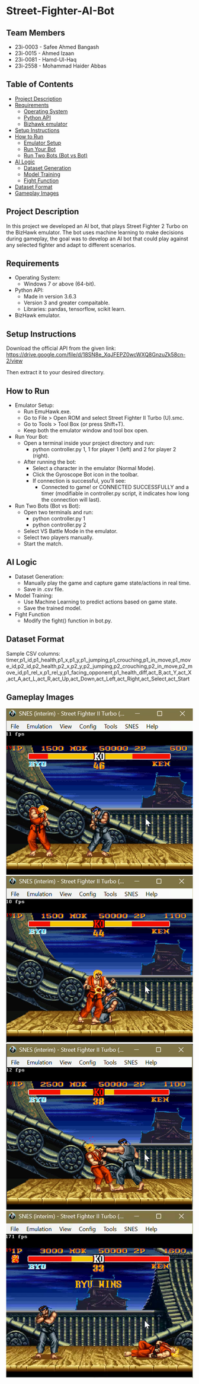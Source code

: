 # **Street-Fighter-AI-Bot**

## **Team Members**
- 23i-0003 - Safee Ahmed Bangash
- 23i-0015 - Ahmed Izaan
- 23i-0081 - Hamd-Ul-Haq
- 23i-2558 - Mohammad Haider Abbas

## **Table of Contents**

- [Project Description](#-project-description)
- [Requirements](#️-requirements)
  - [Operating System](#-operating-system)
  - [Python API](#-python)
  - [Bizhawk emulator](#-python-packages)
- [Setup Instructions](#-setup-instructions)
- [How to Run](#-how-to-run)
  - [Emulator Setup](#-emulator-setup)
  - [Run Your Bot](#️-run-your-bot)
  - [ Run Two Bots (Bot vs Bot)](#-run-two-bots-bot-vs-bot)
- [AI Logic](#-ai-logic)
  - [Dataset Generation](#-dataset-generation)
  - [Model Training](#-model-training)
  - [Fight Function](#-fight-function)
- [Dataset Format](#-dataset-format)
- [Gameplay Images](#-gameplay-images)

## **Project Description**

In this project we developed an AI bot, that plays Street Fighter 2 Turbo on the BizHawk emulator. The bot uses machine learning to make decisions during gameplay, the goal was to develop an AI bot that could play against any selected fighter and adapt to different scenarios.

## **Requirements**

- Operating System: 
    - Windows 7 or above (64-bit).
- Python API:
    - Made in version 3.6.3 
    - Version 3 and greater compaitable.
    - Libraries: pandas, tensorflow, scikit learn.
- BizHawk emulator.

## **Setup Instructions**

Download the official API from the given link:
https://drive.google.com/file/d/18SN8e_XqJFEPZ0wcWXQ8GnzuZk58cn-2/view

Then extract it to your desired directory.

## **How to Run**
    
- Emulator Setup:
    - Run EmuHawk.exe.
    - Go to File > Open ROM and select Street Fighter II Turbo (U).smc.
    - Go to Tools > Tool Box (or press Shift+T).
    - Keep both the emulator window and tool box open.
- Run Your Bot:
    - Open a terminal inside your project directory and run: 
        - python controller.py 1, 1 for player 1 (left) and 2 for player 2 (right).
    - After running the bot:
        - Select a character in the emulator (Normal Mode).
        - Click the Gyroscope Bot icon in the toolbar.
        - If connection is successful, you’ll see:
            - Connected to game! or CONNECTED SUCCESSFULLY and a timer (modifiable in controller.py script, it indicates how long the connection will last).
- Run Two Bots (Bot vs Bot):
    - Open two terminals and run:
        - python controller.py 1
        - python controller.py 2
    - Select VS Battle Mode in the emulator.
    - Select two players manually.
    - Start the match.

## **AI Logic**

- Dataset Generation:
    - Manually play the game and capture game state/actions in real time.
    - Save in .csv file.
- Model Training:
    - Use Machine Learning to predict actions based on game state.
    - Save the trained model.
- Fight Function
    - Modify the fight() function in bot.py.

## **Dataset Format**

Sample CSV columns: timer,p1_id,p1_health,p1_x,p1_y,p1_jumping,p1_crouching,p1_in_move,p1_move_id,p2_id,p2_health,p2_x,p2_y,p2_jumping,p2_crouching,p2_in_move,p2_move_id,p1_rel_x,p1_rel_y,p1_facing_opponent,p1_health_diff,act_B,act_Y,act_X,act_A,act_L,act_R,act_Up,act_Down,act_Left,act_Right,act_Select,act_Start

## **Gameplay Images**

![Image# 1](./Images/Image1.png)
![Image# 2](./Images/Image2.png)
![Image# 3](./Images/Image3.png)
![Image# 4](./Images/Image4.png)
